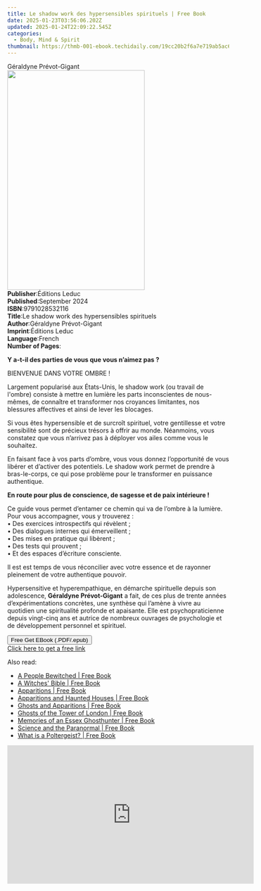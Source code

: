 ```yaml
---
title: Le shadow work des hypersensibles spirituels | Free Book
date: 2025-01-23T03:56:06.202Z
updated: 2025-01-24T22:09:22.545Z
categories:
  - Body, Mind & Spirit
thumbnail: https://thmb-001-ebook.techidaily.com/19cc20b2f6a7e719ab5ac6d4c8d0bc67219e01f04a292dc8fd60ea740205b59a.jpg
---
```

<main id="book-container">
  <div class="flex flex-col">
    <div class="book-brief flex-1 py-6 px-4 sm:p-6 md:py-10 md:px-8">
      <!-- brief-->
      <div class="book-brief-main">Géraldyne Prévot-Gigant</div>
    </div>
    <div
      class="book-meta-info flex-1 grid gap-4 col-start-1 col-end-3 row-start-1 sm:mb-6 sm:grid-cols-4 lg:gap-6 lg:col-start-2 lg:row-end-6 lg:row-span-6 lg:mb-0"
    >
      <div
        class="book-meta-info-left place-content-center mt-4 p-4 text-sm leading-6 col-start-2 col-span-2 dark:text-slate-400"
      >
        <img
          class="w-full h-500 object-cover rounded-lg sm:h-255 sm:col-span-2 lg:col-span-full"
          src="https://img-001-ebook.techidaily.com/ba84e7620f44438eee35f2cfb52ae101b436be90fbb4654d095ce70e00e6328d.jpg"
          alt=""
          width="312"
          height="500"
        />
      </div>
      <div
        class="book-meta-info-right mt-2 col-start-1 row-start-2 col-span-3 self-center"
      >
        <!-- meta data  -->
        <div class="flex flex-col px-4 md:px-8">
          <div class="flex-1">
            <strong>Publisher</strong>:<span class="px-2">Éditions Leduc</span>
          </div>
          <div class="flex-1">
            <strong>Published</strong>:<span class="px-2">September 2024</span>
          </div>
          <div class="flex-1">
            <strong>ISBN</strong>:<span class="px-2">9791028532116</span>
          </div>
          <div class="flex-1">
            <strong>Title</strong>:<span class="px-2"
              >Le shadow work des hypersensibles spirituels</span
            >
          </div>
          <div class="flex-1">
            <strong>Author</strong>:<span class="px-2"
              >Géraldyne Prévot-Gigant</span
            >
          </div>
          <div class="flex-1">
            <strong>Imprint</strong>:<span class="px-2">Éditions Leduc</span>
          </div>
          <div class="flex-1">
            <strong>Language</strong>:<span class="px-2">French</span>
          </div>
          <div class="flex-1">
            <strong>Number of Pages</strong>:<span class="px-2"></span>
          </div>
        </div>
      </div>
    </div>
    <div class="book-description flex-1 py-6 px-4 sm:p-6 md:py-10 md:px-8">
      <div class="book-description-main">
        <div accordion-content="" id="description">
          <p>
            <strong>Y a-t-il des parties de vous que vous n’aimez pas ?</strong>
          </p>
          <p>BIENVENUE DANS VOTRE OMBRE !</p>
          <p>
            Largement popularisé aux États-Unis, le shadow work (ou travail de
            l'ombre) consiste à mettre en lumière les parts inconscientes de
            nous-mêmes, de connaître et transformer nos croyances limitantes,
            nos blessures affectives et ainsi de lever les blocages.
          </p>
          <p>
            Si vous êtes hypersensible et de surcroît spirituel, votre
            gentillesse et votre sensibilité sont de précieux trésors à offrir
            au monde. Néanmoins, vous constatez que vous n’arrivez pas à
            déployer vos ailes comme vous le souhaitez.&nbsp;
          </p>
          <p>
            En faisant face à vos parts d’ombre, vous vous donnez l’opportunité
            de vous libérer et d’activer des potentiels. Le shadow work permet
            de prendre à bras-le-corps, ce qui pose problème pour le transformer
            en puissance authentique.
          </p>
          <p>
            <strong
              >En route pour plus de conscience, de sagesse et de paix
              intérieure !</strong
            >
          </p>
          <p>
            Ce guide vous permet d’entamer ce chemin qui va de l’ombre à la
            lumière. Pour vous accompagner, vous y trouverez :<br />• Des
            exercices introspectifs qui révèlent ;<br />• Des dialogues internes
            qui émerveillent ;<br />• Des mises en pratique qui libèrent ;<br />•
            Des tests qui prouvent ;<br />• Et des espaces d’écriture
            consciente.
          </p>
          <p>
            Il est est temps de vous réconcilier avec votre essence et de
            rayonner pleinement de votre authentique pouvoir.
          </p>
          <p>
            Hypersensitive et hyperempathique, en démarche spirituelle depuis
            son adolescence, <strong>Géraldyne Prévot-Gigant</strong> a fait, de
            ces plus de trente années d’expérimentations concrètes, une synthèse
            qui l’amène à vivre au quotidien une spiritualité profonde et
            apaisante. Elle est psychopraticienne depuis vingt-cinq ans et
            autrice de nombreux ouvrages de psychologie et de développement
            personnel et spirituel.
          </p>
        </div>
        <div class="accordion-fader"></div>
      </div>
    </div>
    <div class="book-excerpts flex-1 py-6 px-4 sm:p-6 md:py-10 md:px-8"></div>
    <div
      class="book-about-author flex-1 py-6 px-4 sm:p-6 md:py-10 md:px-8"
    ></div>
    <div class="book-free-get flex-1 py-6 px-4 sm:p-6 md:py-10 md:px-8">
      <button
        id="btn-free-get"
        class="bg-blue-500 hover:bg-blue-700 text-white font-bold py-2 px-4 rounded"
      >
        Free Get EBook (.PDF/.epub)
      </button>
      <div id="countdown-display" class="px-2 text-lg mt-2"></div>
      <a
        id="free-link"
        class="hidden bg-blue-500 hover:bg-blue-700 text-white font-bold py-2 px-4 rounded"
        href="https://www.ebooks.com/en-us/book/211455843/le-shadow-work-des-hypersensibles-spirituels/g-raldyne-pr-vot-gigant/"
        target="_blank"
        >Click here to get a free link</a
      >
    </div>
    <script>
      let countdownTime = 0;
      let countdownInterval = null;
      document
        .getElementById('btn-free-get')
        .addEventListener('click', startCountdown);
      function startCountdown() {
        countdownTime = new Date().getTime() + 60000 * 3;
        countdownInterval = setInterval(updateCountdown, 1000);
        document.getElementById('btn-free-get').disabled = true;
        document
          .getElementById('btn-free-get')
          .classList.add('bg-gray-500', 'cursor-not-allowed');
      }
      function updateCountdown() {
        let currentTime = new Date().getTime();
        let timeLeft = countdownTime - currentTime;
        let secondsLeft = Math.floor(timeLeft / 1000);
        document.getElementById('countdown-display').innerHTML =
          `Remaining time: ${secondsLeft} seconds.`;
        if (secondsLeft <= 0) {
          clearInterval(countdownInterval);
          document.getElementById('btn-free-get').classList.add('hidden');
          document.getElementById('free-link').classList.remove('hidden');
          document.getElementById('countdown-display').innerHTML = '';
        }
      }
    </script>
  </div>
</main>

<ins class="adsbygoogle"
      style="display:block"
      data-ad-client="ca-pub-7571918770474297"
      data-ad-slot="8358498916"
      data-ad-format="auto"
      data-full-width-responsive="true"></ins>
    

<span class="atpl-alsoreadstyle">Also read:</span>
<div><ul>
<li><a href="https://novels-ebooks.techidaily.com/209522213-9781446359310-a-people-bewitched/"><u>A People Bewitched | Free Book</u></a></li>
<li><a href="https://novels-ebooks.techidaily.com/209522201-9781446357903-a-witches-bible/"><u>A Witches' Bible | Free Book</u></a></li>
<li><a href="https://novels-ebooks.techidaily.com/209522218-9781446358269-apparitions/"><u>Apparitions | Free Book</u></a></li>
<li><a href="https://novels-ebooks.techidaily.com/209522199-9781446357569-apparitions-and-haunted-houses/"><u>Apparitions and Haunted Houses | Free Book</u></a></li>
<li><a href="https://novels-ebooks.techidaily.com/209522220-9781446357743-ghosts-and-apparitions/"><u>Ghosts and Apparitions | Free Book</u></a></li>
<li><a href="https://novels-ebooks.techidaily.com/209522210-9781446358429-ghosts-of-the-tower-of-london/"><u>Ghosts of the Tower of London | Free Book</u></a></li>
<li><a href="https://novels-ebooks.techidaily.com/209522209-9781446357866-memories-of-an-essex-ghosthunter/"><u>Memories of an Essex Ghosthunter | Free Book</u></a></li>
<li><a href="https://novels-ebooks.techidaily.com/209522203-9781446357804-science-and-the-paranormal/"><u>Science and the Paranormal | Free Book</u></a></li>
<li><a href="https://novels-ebooks.techidaily.com/209522216-9781446359297-what-is-a-poltergeist/"><u>What is a Poltergeist? | Free Book</u></a></li>
</ul></div>

<!-- affiliate ads begin -->
<iframe width="560" height="315" src="https://www.youtube.com/embed/mK1lEBRm_1w?si=FSaM0OKO0XBCgjtT" title="YouTube video player" frameborder="0" allow="accelerometer; autoplay; clipboard-write; encrypted-media; gyroscope; picture-in-picture; web-share" referrerpolicy="strict-origin-when-cross-origin" allowfullscreen></iframe>
<!-- affiliate ads end -->

